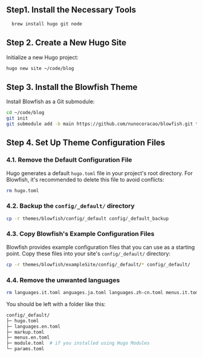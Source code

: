 
## Step1. Install the Necessary Tools

```bash
  brew install hugo git node
```

## Step 2. Create a New Hugo Site

Initialize a new Hugo project:

```bash
hugo new site ~/code/blog
```

## Step 3. Install the Blowfish Theme

Install Blowfish as a Git submodule:

```bash
cd ~/code/blog
git init
git submodule add -b main https://github.com/nunocoracao/blowfish.git themes/blowfish
```

## Step 4. Set Up Theme Configuration Files

### 4.1. Remove the Default Configuration File

Hugo generates a default `hugo.toml` file in your project's root directory. For Blowfish, it's recommended to delete this file to avoid conflicts:

```bash
rm hugo.toml
```

### 4.2. Backup the `config/_default/` directory

```bash
cp -r themes/blowfish/config/_default config/_default_backup
```


### 4.3. Copy Blowfish's Example Configuration Files

Blowfish provides example configuration files that you can use as a starting point. Copy these files into your site's `config/_default/` directory:

```bash
cp -r themes/blowfish/exampleSite/config/_default/* config/_default/
```

### 4.4. Remove the unwanted languages

```bash
rm languages.it.toml anguages.ja.toml languages.zh-cn.toml menus.it.toml menus.ja.toml menus.zh-cn.toml
```

You should be left with a folder like this:

```bash
config/_default/
├─ hugo.toml
├─ languages.en.toml
├─ markup.toml
├─ menus.en.toml
├─ module.toml  # if you installed using Hugo Modules
└─ params.toml
```